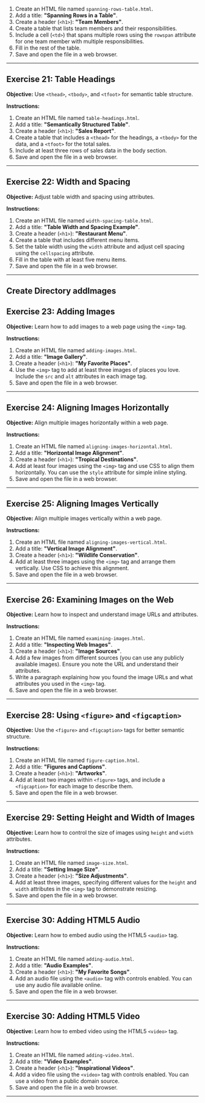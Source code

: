 1. Create an HTML file named `spanning-rows-table.html`.
2. Add a title: **"Spanning Rows in a Table"**.
3. Create a header (`<h1>`): **"Team Members"**.
4. Create a table that lists team members and their responsibilities.
5. Include a cell (`<td>`) that spans multiple rows using the `rowspan` attribute for one team member with multiple responsibilities.
6. Fill in the rest of the table.
7. Save and open the file in a web browser.

---

## Exercise 21: Table Headings

**Objective:** Use `<thead>`, `<tbody>`, and `<tfoot>` for semantic table structure.

**Instructions:**
1. Create an HTML file named `table-headings.html`.
2. Add a title: **"Semantically Structured Table"**.
3. Create a header (`<h1>`): **"Sales Report"**.
4. Create a table that includes a `<thead>` for the headings, a `<tbody>` for the data, and a `<tfoot>` for the total sales.
5. Include at least three rows of sales data in the body section.
6. Save and open the file in a web browser.

---

## Exercise 22: Width and Spacing

**Objective:** Adjust table width and spacing using attributes.

**Instructions:**
1. Create an HTML file named `width-spacing-table.html`.
2. Add a title: **"Table Width and Spacing Example"**.
3. Create a header (`<h1>`): **"Restaurant Menu"**.
4. Create a table that includes different menu items.
5. Set the table width using the `width` attribute and adjust cell spacing using the `cellspacing` attribute.
6. Fill in the table with at least five menu items.
7. Save and open the file in a web browser.

---

## Create Directory addImages

## Exercise 23: Adding Images

**Objective:** Learn how to add images to a web page using the `<img>` tag.

**Instructions:**
1. Create an HTML file named `adding-images.html`.
2. Add a title: **"Image Gallery"**.
3. Create a header (`<h1>`): **"My Favorite Places"**.
4. Use the `<img>` tag to add at least three images of places you love. Include the `src` and `alt` attributes in each image tag.
5. Save and open the file in a web browser.

---

## Exercise 24: Aligning Images Horizontally

**Objective:** Align multiple images horizontally within a web page.

**Instructions:**
1. Create an HTML file named `aligning-images-horizontal.html`.
2. Add a title: **"Horizontal Image Alignment"**.
3. Create a header (`<h1>`): **"Tropical Destinations"**.
4. Add at least four images using the `<img>` tag and use CSS to align them horizontally. You can use the `style` attribute for simple inline styling.
5. Save and open the file in a web browser.

---

## Exercise 25: Aligning Images Vertically

**Objective:** Align multiple images vertically within a web page.

**Instructions:**
1. Create an HTML file named `aligning-images-vertical.html`.
2. Add a title: **"Vertical Image Alignment"**.
3. Create a header (`<h1>`): **"Wildlife Conservation"**.
4. Add at least three images using the `<img>` tag and arrange them vertically. Use CSS to achieve this alignment.
5. Save and open the file in a web browser.

---

## Exercise 26: Examining Images on the Web

**Objective:** Learn how to inspect and understand image URLs and attributes.

**Instructions:**
1. Create an HTML file named `examining-images.html`.
2. Add a title: **"Inspecting Web Images"**.
3. Create a header (`<h1>`): **"Image Sources"**.
4. Add a few images from different sources (you can use any publicly available images). Ensure you note the URL and understand their attributes.
5. Write a paragraph explaining how you found the image URLs and what attributes you used in the `<img>` tag.
6. Save and open the file in a web browser.

---

## Exercise 28: Using `<figure>` and `<figcaption>`

**Objective:** Use the `<figure>` and `<figcaption>` tags for better semantic structure.

**Instructions:**
1. Create an HTML file named `figure-caption.html`.
2. Add a title: **"Figures and Captions"**.
3. Create a header (`<h1>`): **"Artworks"**.
4. Add at least two images within `<figure>` tags, and include a `<figcaption>` for each image to describe them.
5. Save and open the file in a web browser.

---

## Exercise 29: Setting Height and Width of Images

**Objective:** Learn how to control the size of images using `height` and `width` attributes.

**Instructions:**
1. Create an HTML file named `image-size.html`.
2. Add a title: **"Setting Image Size"**.
3. Create a header (`<h1>`): **"Size Adjustments"**.
4. Add at least three images, specifying different values for the `height` and `width` attributes in the `<img>` tag to demonstrate resizing.
5. Save and open the file in a web browser.

---


## Exercise 30: Adding HTML5 Audio

**Objective:** Learn how to embed audio using the HTML5 `<audio>` tag.

**Instructions:**
1. Create an HTML file named `adding-audio.html`.
2. Add a title: **"Audio Examples"**.
3. Create a header (`<h1>`): **"My Favorite Songs"**.
4. Add an audio file using the `<audio>` tag with controls enabled. You can use any audio file available online.
5. Save and open the file in a web browser.

---

## Exercise 30: Adding HTML5 Video

**Objective:** Learn how to embed video using the HTML5 `<video>` tag.

**Instructions:**
1. Create an HTML file named `adding-video.html`.
2. Add a title: **"Video Examples"**.
3. Create a header (`<h1>`): **"Inspirational Videos"**.
4. Add a video file using the `<video>` tag with controls enabled. You can use a video from a public domain source.
5. Save and open the file in a web browser.

---
